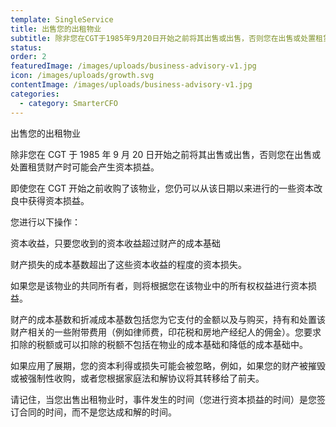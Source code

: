 ```yaml
---
template: SingleService
title: 出售您的出租物业
subtitle: 除非您在CGT于1985年9月20日开始之前将其出售或出售，否则您在出售或处置租赁财产时可能会产生资本损益。
status: 
order: 2
featuredImage: /images/uploads/business-advisory-v1.jpg
icon: /images/uploads/growth.svg
contentImage: /images/uploads/business-advisory-v1.jpg
categories:
  - category: SmarterCFO
---
```


出售您的出租物业

除非您在 CGT 于 1985 年 9 月 20 日开始之前将其出售或出售，否则您在出售或处置租赁财产时可能会产生资本损益。

即使您在 CGT 开始之前收购了该物业，您仍可以从该日期以来进行的一些资本改良中获得资本损益。

您进行以下操作：

资本收益，只要您收到的资本收益超过财产的成本基础

财产损失的成本基数超出了这些资本收益的程度的资本损失。

如果您是该物业的共同所有者，则将根据您在该物业中的所有权权益进行资本损益。

财产的成本基数和折减成本基数包括您为它支付的金额以及与购买，持有和处置该财产相关的一些附带费用（例如律师费，印花税和房地产经纪人的佣金）。您要求扣除的税额或可以扣除的税额不包括在物业的成本基础和降低的成本基础中。

如果应用了展期，您的资本利得或损失可能会被忽略，例如，如果您的财产被摧毁或被强制性收购，或者您根据家庭法和解协议将其转移给了前夫。

请记住，当您出售出租物业时，事件发生的时间（您进行资本损益的时间）是您签订合同的时间，而不是您达成和解的时间。
